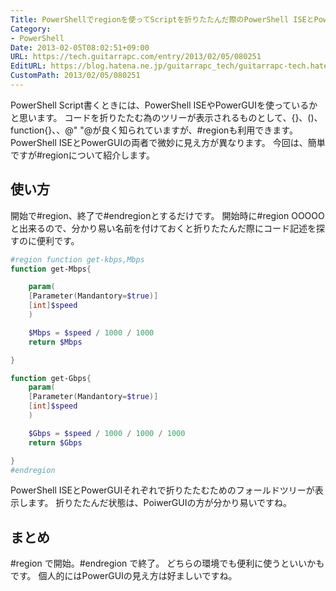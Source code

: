```yaml
---
Title: PowerShellでregionを使ってScriptを折りたたんだ際のPowerShell ISEとPowerGUIの見え方の違い
Category:
- PowerShell
Date: 2013-02-05T08:02:51+09:00
URL: https://tech.guitarrapc.com/entry/2013/02/05/080251
EditURL: https://blog.hatena.ne.jp/guitarrapc_tech/guitarrapc-tech.hatenablog.com/atom/entry/11696248318757675438
CustomPath: 2013/02/05/080251
---
```


PowerShell Script書くときには、PowerShell ISEやPowerGUIを使っているかと思います。 コードを折りたたむ為のツリーが表示されるものとして、{}、()、function{}、、@" "@が良く知られていますが、#regionも利用できます。
PowerShell ISEとPowerGUIの両者で微妙に見え方が異なります。 今回は、簡単ですが#regionについて紹介します。
## 使い方
開始で#region、終了で#endregionとするだけです。 開始時に#region OOOOO と出来るので、分かり易い名前を付けておくと折りたたんだ際にコード記述を探すのに便利です。
```ps1
#region function get-kbps,Mbps
function get-Mbps{

    param(
    [Parameter(Mandantory=$true)]
    [int]$speed
    )

    $Mbps = $speed / 1000 / 1000
    return $Mbps

}

function get-Gbps{
    param(
    [Parameter(Mandantory=$true)]
    [int]$speed
    )

    $Gbps = $speed / 1000 / 1000 / 1000
    return $Gbps

}
#endregion
```

PowerShell ISEとPowerGUIそれぞれで折りたたむためのフォールドツリーが表示します。
折りたたんだ状態は、PoiwerGUIの方が分かり易いですね。
## まとめ
#region で開始。#endregion で終了。 どちらの環境でも便利に使うといいかもです。 個人的にはPowerGUIの見え方は好ましいですね。
